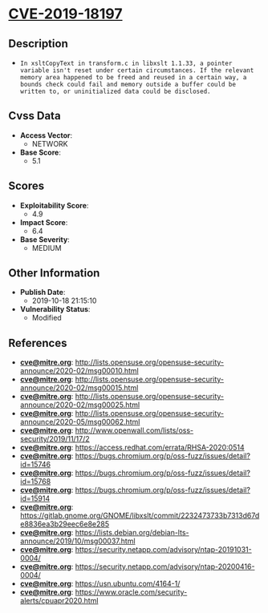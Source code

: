 
# [CVE-2019-18197](http://lists.opensuse.org/opensuse-security-announce/2020-02/msg00010.html)

## Description

- `In xsltCopyText in transform.c in libxslt 1.1.33, a pointer variable isn't reset under certain circumstances. If the relevant memory area happened to be freed and reused in a certain way, a bounds check could fail and memory outside a buffer could be written to, or uninitialized data could be disclosed.`

## Cvss Data

- **Access Vector**:
  - NETWORK
- **Base Score**:
  - 5.1

## Scores

- **Exploitability Score**:
  - 4.9
- **Impact Score**:
  - 6.4
- **Base Severity**:
  - MEDIUM

## Other Information

- **Publish Date**:
  - 2019-10-18 21:15:10
- **Vulnerability Status**:
  - Modified

## References

- **cve@mitre.org**: http://lists.opensuse.org/opensuse-security-announce/2020-02/msg00010.html
- **cve@mitre.org**: http://lists.opensuse.org/opensuse-security-announce/2020-02/msg00015.html
- **cve@mitre.org**: http://lists.opensuse.org/opensuse-security-announce/2020-02/msg00025.html
- **cve@mitre.org**: http://lists.opensuse.org/opensuse-security-announce/2020-05/msg00062.html
- **cve@mitre.org**: http://www.openwall.com/lists/oss-security/2019/11/17/2
- **cve@mitre.org**: https://access.redhat.com/errata/RHSA-2020:0514
- **cve@mitre.org**: https://bugs.chromium.org/p/oss-fuzz/issues/detail?id=15746
- **cve@mitre.org**: https://bugs.chromium.org/p/oss-fuzz/issues/detail?id=15768
- **cve@mitre.org**: https://bugs.chromium.org/p/oss-fuzz/issues/detail?id=15914
- **cve@mitre.org**: https://gitlab.gnome.org/GNOME/libxslt/commit/2232473733b7313d67de8836ea3b29eec6e8e285
- **cve@mitre.org**: https://lists.debian.org/debian-lts-announce/2019/10/msg00037.html
- **cve@mitre.org**: https://security.netapp.com/advisory/ntap-20191031-0004/
- **cve@mitre.org**: https://security.netapp.com/advisory/ntap-20200416-0004/
- **cve@mitre.org**: https://usn.ubuntu.com/4164-1/
- **cve@mitre.org**: https://www.oracle.com/security-alerts/cpuapr2020.html
